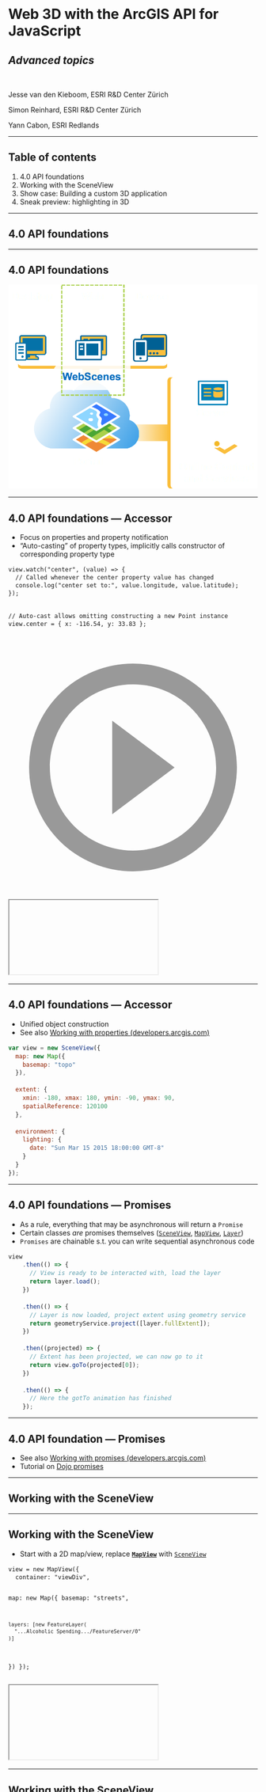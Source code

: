 <!-- .slide: data-background="images/title.png" -->

<div style="padding-top: 300px"/>

# Web 3D with the ArcGIS API for JavaScript
## _Advanced topics_

<br>

Jesse van den Kieboom, ESRI R&amp;D Center Zürich

Simon Reinhard, ESRI R&amp;D Center Zürich

Yann Cabon, ESRI Redlands

---

<!-- .slide: data-background="images/bg-4.png" -->

## Table of contents

1. 4.0 API foundations
1. Working with the SceneView
1. Show case: Building a custom 3D application
1. Sneak preview: highlighting in 3D

---

<!-- .slide: data-background="images/bg-4.png" -->

## 4.0 API foundations

---

<!-- .slide: data-background="images/bg-6.png" -->

## 4.0 API foundations

<img src="./images/platform.png" style="max-height: 500px"/>

---

<!-- .slide: data-background="images/bg-6.png" -->

## 4.0 API foundations &mdash; Accessor

- Focus on properties and property notification
- “Auto-casting” of property types, implicitly calls constructor of corresponding
  property type

<div class="twos">
  <div class="snippet">
  <pre><code class="lang-js hljs javascript">view.watch("center", (value) => {
  // Called whenever the center property value has changed
  console.log("center set to:", value.longitude, value.latitude);
});

// Auto-cast allows omitting constructing a new Point instance
view.center = {
  x: -116.54,
  y: 33.83
};</code></pre>
  <svg data-play-frame="frame-auto-cast" class="play-code" viewBox="0 0 24 24"><path fill="#999" d="M12,20.14C7.59,20.14 4,16.55 4,12.14C4,7.73 7.59,4.14 12,4.14C16.41,4.14 20,7.73 20,12.14C20,16.55 16.41,20.14 12,20.14M12,2.14A10,10 0 0,0 2,12.14A10,10 0 0,0 12,22.14A10,10 0 0,0 22,12.14C22,6.61 17.5,2.14 12,2.14M10,16.64L16,12.14L10,7.64V16.64Z" /></svg>
  </div>
  <div class="snippet-preview">
    <iframe id="frame-auto-cast" data-src="./snippets/auto-cast.html"></iframe>
  </div>
</div>

---

<!-- .slide: data-background="images/bg-6.png" -->

## 4.0 API foundations &mdash; Accessor

- Unified object construction
- See also [Working with properties (developers.arcgis.com)](https://developers.arcgis.com/javascript/beta/guide/working-with-props/index.html)

```js
var view = new SceneView({
  map: new Map({
    basemap: "topo"
  }),

  extent: {
    xmin: -180, xmax: 180, ymin: -90, ymax: 90,
    spatialReference: 120100
  },

  environment: {
    lighting: {
      date: "Sun Mar 15 2015 18:00:00 GMT-8"
    }
  }
});
```

---

<!-- .slide: data-background="images/bg-6.png" -->

## 4.0 API foundations &mdash; Promises

- As a rule, everything that may be asynchronous will return a `Promise`
- Certain classes _are_ promises themselves ([`SceneView`](https://developers.arcgis.com/javascript/beta/api-reference/esri-views-SceneView.html), [`MapView`](https://developers.arcgis.com/javascript/beta/api-reference/esri-views-MapView.html), [`Layer`](https://developers.arcgis.com/javascript/beta/api-reference/esri-layers-Layer.html))
- `Promises` are chainable s.t. you can write sequential asynchronous code

```js
view
    .then(() => {
      // View is ready to be interacted with, load the layer
      return layer.load();
    })

    .then(() => {
      // Layer is now loaded, project extent using geometry service
      return geometryService.project([layer.fullExtent]);
    })

    .then((projected) => {
      // Extent has been projected, we can now go to it
      return view.goTo(projected[0]);
    })

    .then(() => {
      // Here the gotTo animation has finished
    });
```

---

<!-- .slide: data-background="images/bg-6.png" -->

## 4.0 API foundation &mdash; Promises

- See also [Working with promises (developers.arcgis.com)](https://developers.arcgis.com/javascript/beta/guide/working-with-promises/index.html)
- Tutorial on [Dojo promises](http://dojotoolkit.org/documentation/tutorials/1.10/promises/index.html)

---

<!-- .slide: data-background="images/bg-4.png" -->

## Working with the SceneView

---

<!-- .slide: data-background="images/bg-6.png" -->

## Working with the SceneView

- Start with a 2D map/view, replace **[`MapView`](https://developers.arcgis.com/javascript/beta/api-reference/esri-views-MapView.html)** with [`SceneView`](https://developers.arcgis.com/javascript/beta/api-reference/esri-views-SceneView.html)

<div class="twos">
  <div class="snippet">
  <pre><code class="lang-js hljs javascript">view = new MapView({
  container: "viewDiv",

  map: new Map({
    basemap: "streets",

    layers: [new FeatureLayer(
      "...Alcoholic Spending.../FeatureServer/0"
    )]
  })
});</code></pre>
  </div>
  <div class="snippet-preview">
    <iframe data-src="./snippets/setup-3d-view-mapview.html"></iframe>
  </div>
</div>

---

<!-- .slide: data-background="images/bg-6.png" -->

## Working with the SceneView

- Start with a 2D map/view, replace [`MapView`](https://developers.arcgis.com/javascript/beta/api-reference/esri-views-MapView.html) with **[`SceneView`](https://developers.arcgis.com/javascript/beta/api-reference/esri-views-SceneView.html)**

<div class="twos">
  <div class="snippet">
  <pre><code class="lang-js hljs javascript">view = new SceneView({
  container: "viewDiv",

  map: new Map({
    basemap: "streets",

    layers: [new FeatureLayer(
      "...Alcoholic Spending.../FeatureServer/0"
    )]
  })
});</code></pre>
  </div>
  <div class="snippet-preview">
    <iframe data-src="./snippets/setup-3d-view-sceneview.html"></iframe>
  </div>
</div>

---

<!-- .slide: data-background="images/bg-6.png" -->

## Working with the SceneView

- Unified 2D and 3D data model (the [`Map`](https://developers.arcgis.com/javascript/beta/api-reference/esri-Map.html)), [`Layer`](https://developers.arcgis.com/javascript/beta/api-reference/esri-layers-Layer.html), [`Renderer`](https://developers.arcgis.com/javascript/beta/api-reference/esri-renderers-Renderer.html) and [`Symbol`](https://developers.arcgis.com/javascript/beta/api-reference/esri-symbols-Symbol.html)
- Common [`View`](https://developers.arcgis.com/javascript/beta/api-reference/esri-views-View.html) subclass between 2D and 3D
- Makes it easy (boring!) to transition to 3D
- However, to exploit 3D, you need to learn certain 3D concepts

---

<!-- .slide: data-background="images/bg-6.png" -->

## Working with the [`SceneView`](https://developers.arcgis.com/javascript/beta/api-reference/esri-views-SceneView.html)

```ts
class SceneView {
  // Camera specifies the view
  camera: Camera;

  // Previously called animateTo in beta3
  goTo(...);
  
  // Settings that affect constraints (e.g. navigation constraints)
  constraints: SceneViewConstraints;

  // Padding on the view
  padding: { top: number, right: number, bottom: number, left: number };

  // Quality profile (upcoming in 4.0 (not in beta3))
  qualityProfile: string;

  // Converting coordinate systems
  toScreen(mapPoint: Point): ScreenPoint;
  toMap(screenPoint: ScreenPoint): Point;
}
```

---

<!-- .slide: data-background="images/bg-6.png" -->

## Working with the [`SceneView`](https://developers.arcgis.com/javascript/beta/api-reference/esri-views-SceneView.html) &mdash; [`esri/Camera`](https://developers.arcgis.com/javascript/beta/api-reference/esri-Camera.html)

- Primary specification of the view is the [`Camera`](https://developers.arcgis.com/javascript/beta/api-reference/esri-Camera.html)

```ts
class Camera {
  // The position of the camera eye in 3D space (`x`, `y` + `z` elevation)
  position: Point;

  // The heading angle (towards north in degrees, [0, 360]°)
  heading: number;

  // The tilt angle ([0, 180]°, with 0° straight down, 90° horizontal)
  tilt: number;
}
```

---

<!-- .slide: data-background="images/bg-6.png" -->

## Working with the [`SceneView`](https://developers.arcgis.com/javascript/beta/api-reference/esri-views-SceneView.html) &mdash; [`esri/Camera`](https://developers.arcgis.com/javascript/beta/api-reference/esri-Camera.html)

- [`SceneView.camera`](https://developers.arcgis.com/javascript/beta/api-reference/esri-views-SceneView.html#camera) is a **value** object

<div class="twos">
  <div class="snippet">
  <pre><code class="lang-js hljs javascript">var camera = view.camera;

// Increment the heading of the camera by 5 degrees
camera.heading += 5;

// Set the modified camera on the view
view.camera = camera;</code></pre>
  <svg data-play-frame="frame-heading-increment" class="play-code" viewBox="0 0 24 24"><path fill="#999" d="M12,20.14C7.59,20.14 4,16.55 4,12.14C4,7.73 7.59,4.14 12,4.14C16.41,4.14 20,7.73 20,12.14C20,16.55 16.41,20.14 12,20.14M12,2.14A10,10 0 0,0 2,12.14A10,10 0 0,0 12,22.14A10,10 0 0,0 22,12.14C22,6.61 17.5,2.14 12,2.14M10,16.64L16,12.14L10,7.64V16.64Z" /></svg>
  </div>
  <div class="snippet-preview">
    <iframe id="frame-heading-increment" data-src="./snippets/setup-3d-view-camera-heading-increment.html"></iframe>
  </div>
</div>

---

<!-- .slide: data-background="images/bg-6.png" -->

## Working with the [`SceneView`](https://developers.arcgis.com/javascript/beta/api-reference/esri-views-SceneView.html) &mdash; [`goTo`](https://developers.arcgis.com/javascript/beta/api-reference/esri-views-SceneView.html#animateTo)

- `goTo(target[, options])`
- Simple interface to go to a specific view
- Animates by default, can be disabled in options `{ animate: false }`
- Returns a `Promise` which resolves when the animation has finished<br><br>
- A number of diffent targets are supported: `Camera`, `Geometry`, `Geometry[]`, `Graphic`, `Graphic[]`
- Besides target, allows specifying desired `scale`, `position`, `heading` and `tilt`

---

<!-- .slide: data-background="images/bg-6.png" -->

## Working with the [`SceneView`](https://developers.arcgis.com/javascript/beta/api-reference/esri-views-SceneView.html) &mdash; [`goTo`](https://developers.arcgis.com/javascript/beta/api-reference/esri-views-SceneView.html#animateTo)

- Rotate the view to closest multiple of 30°

<div class="twos">
  <div class="snippet">
  <pre><code class="lang-js hljs javascript">var h = view.camera.heading;

// Set the heading of the view to
// the closest multiple of 30 degrees
var heading = Math.floor(h / 30) * 30 + 30;

// go to heading preserves view.center
view.goTo({
  heading: heading
});
</code></pre>
  <svg data-play-frame="frame-goto-heading" class="play-code" viewBox="0 0 24 24"><path fill="#999" d="M12,20.14C7.59,20.14 4,16.55 4,12.14C4,7.73 7.59,4.14 12,4.14C16.41,4.14 20,7.73 20,12.14C20,16.55 16.41,20.14 12,20.14M12,2.14A10,10 0 0,0 2,12.14A10,10 0 0,0 12,22.14A10,10 0 0,0 22,12.14C22,6.61 17.5,2.14 12,2.14M10,16.64L16,12.14L10,7.64V16.64Z" /></svg>
  </div>
  <div class="snippet-preview">
    <iframe id="frame-goto-heading" data-src="./snippets/setup-3d-view-goto-heading.html"></iframe>
  </div>
</div>

---

<!-- .slide: data-background="images/bg-6.png" -->

## Working with the [`SceneView`](https://developers.arcgis.com/javascript/beta/api-reference/esri-views-SceneView.html) &mdash; [`goTo`](https://developers.arcgis.com/javascript/beta/api-reference/esri-views-SceneView.html#animateTo)

- Rotate the **camera!** to closest multiple of 30°

<div class="twos">
  <div class="snippet">
  <pre><code class="lang-js hljs javascript">var h = view.camera.heading;

// Set the heading of the view to
// the closest multiple of 30 degrees
var heading = Math.floor(h / 30) * 30 + 30;

// go to heading while preserving camera position
view.goTo({
  position: view.camera.position,
  heading: heading
});
</code></pre>
  <svg data-play-frame="frame-goto-heading-position" class="play-code" viewBox="0 0 24 24"><path fill="#999" d="M12,20.14C7.59,20.14 4,16.55 4,12.14C4,7.73 7.59,4.14 12,4.14C16.41,4.14 20,7.73 20,12.14C20,16.55 16.41,20.14 12,20.14M12,2.14A10,10 0 0,0 2,12.14A10,10 0 0,0 12,22.14A10,10 0 0,0 22,12.14C22,6.61 17.5,2.14 12,2.14M10,16.64L16,12.14L10,7.64V16.64Z" /></svg>
  </div>
  <div class="snippet-preview">
    <iframe id="frame-goto-heading-position" data-src="./snippets/setup-3d-view-goto-heading-position.html"></iframe>
  </div>
</div>

---

<!-- .slide: data-background="images/bg-6.png" -->

## Working with the [`SceneView`](https://developers.arcgis.com/javascript/beta/api-reference/esri-views-SceneView.html) &mdash; [`goTo`](https://developers.arcgis.com/javascript/beta/api-reference/esri-views-SceneView.html#animatoTo)

- View a set of graphics at a certain scale, heading and tilt

<div class="twos">
  <div class="snippet">
  <pre><code class="lang-js hljs javascript">// Specify the target, as well as
// additional settings to further define the view
view.goTo({

  // The target is a set of graphics which should be
  // brought into view
  target: view.graphics

  // Additionally, set at which scale, heading and tilt
  // these graphics should be viewed
  scale: 5000,
  heading: 30,
  tilt: 60

});
</code></pre>
  <svg data-play-frame="frame-goto-graphics" class="play-code" viewBox="0 0 24 24"><path fill="#999" d="M12,20.14C7.59,20.14 4,16.55 4,12.14C4,7.73 7.59,4.14 12,4.14C16.41,4.14 20,7.73 20,12.14C20,16.55 16.41,20.14 12,20.14M12,2.14A10,10 0 0,0 2,12.14A10,10 0 0,0 12,22.14A10,10 0 0,0 22,12.14C22,6.61 17.5,2.14 12,2.14M10,16.64L16,12.14L10,7.64V16.64Z" /></svg>
  </div>
  <div class="snippet-preview">
    <iframe id="frame-goto-graphics" data-src="./snippets/setup-3d-view-goto-graphics.html"></iframe>
  </div>
</div>

---

<!-- .slide: data-background="images/bg-6.png" -->

## Working with the [`SceneView`](https://developers.arcgis.com/javascript/beta/api-reference/esri-views-SceneView.html) &mdash; [`goTo`](https://developers.arcgis.com/javascript/beta/api-reference/esri-views-SceneView.html#animateTo)

- User defined continuous animations

<div class="twos">
  <div class="snippet">
  <pre><code class="lang-js hljs javascript">var scale = view.scale;
var center = view.center.clone();

Scheduler.addFrameTask({
  update: function(ev) {
    var pt = new Point({
      x: center.longitude + ev.spendInTask / 1000 * 20,
      y: center.latitude
    });

    view.goTo({
      target: pt,
      scale: scale
    });
  }
});
</code></pre>
  <svg data-play-frame="frame-goto-custom" class="play-code" viewBox="0 0 24 24"><path fill="#999" d="M12,20.14C7.59,20.14 4,16.55 4,12.14C4,7.73 7.59,4.14 12,4.14C16.41,4.14 20,7.73 20,12.14C20,16.55 16.41,20.14 12,20.14M12,2.14A10,10 0 0,0 2,12.14A10,10 0 0,0 12,22.14A10,10 0 0,0 22,12.14C22,6.61 17.5,2.14 12,2.14M10,16.64L16,12.14L10,7.64V16.64Z" /></svg>
  </div>
  <div class="snippet-preview">
    <iframe id="frame-goto-custom" data-src="./snippets/setup-3d-view-goto-custom.html"></iframe>
  </div>
</div>

---

<!-- .slide: data-background="images/bg-6.png" -->

## Working with the [`SceneView`](https://developers.arcgis.com/javascript/beta/api-reference/esri-views-SceneView.html) &mdash; [`altitude`](https://developers.arcgis.com/javascript/beta/api-reference/esri-views-SceneView.html#constraints)

<div class="twos">
  <div class="snippet">
  <pre><code class="lang-js hljs javascript">// The minimum and maximum allowed
// altitude (camera.position.z) of the camera.
view.constraints.altitude = {
  min: 100000,
  max: 100000000
};
</code></pre>
  <svg data-play-frame="frame-constraints-altitude" class="play-code" viewBox="0 0 24 24"><path fill="#999" d="M12,20.14C7.59,20.14 4,16.55 4,12.14C4,7.73 7.59,4.14 12,4.14C16.41,4.14 20,7.73 20,12.14C20,16.55 16.41,20.14 12,20.14M12,2.14A10,10 0 0,0 2,12.14A10,10 0 0,0 12,22.14A10,10 0 0,0 22,12.14C22,6.61 17.5,2.14 12,2.14M10,16.64L16,12.14L10,7.64V16.64Z" /></svg>
  </div>
  <div class="snippet-preview">
    <iframe id="frame-constraints-altitude" data-src="./snippets/setup-3d-view-constraints-altitude.html"></iframe>
  </div>
</div>

---

<!-- .slide: data-background="images/bg-6.png" -->

## Working with the [`SceneView`](https://developers.arcgis.com/javascript/beta/api-reference/esri-views-SceneView.html) &mdash; [`clipDistance`](https://developers.arcgis.com/javascript/beta/api-reference/esri-views-SceneView.html#constraints)

- `clipDistance` directly sets the WebGL clipping near and far planes
- May be used when automatic determination of clipping planes is insufficient

<div class="twos">
  <div class="snippet">
  <pre><code class="lang-js hljs javascript">// Set the clip distance near/far
// clipping planes to override the default
// clipping plane heuristics
view.constraints.clipDistance = {
  near: 55000,
  far: 550000000
};
</code></pre>
  <svg data-play-frame="frame-constraints-clip-distance" class="play-code" viewBox="0 0 24 24"><path fill="#999" d="M12,20.14C7.59,20.14 4,16.55 4,12.14C4,7.73 7.59,4.14 12,4.14C16.41,4.14 20,7.73 20,12.14C20,16.55 16.41,20.14 12,20.14M12,2.14A10,10 0 0,0 2,12.14A10,10 0 0,0 12,22.14A10,10 0 0,0 22,12.14C22,6.61 17.5,2.14 12,2.14M10,16.64L16,12.14L10,7.64V16.64Z" /></svg>
  </div>
  <div class="snippet-preview">
    <iframe id="frame-constraints-clip-distance" data-src="./snippets/setup-3d-view-constraints-clip-distance.html"></iframe>
  </div>
</div>

---

<!-- .slide: data-background="images/bg-6.png" -->

## Working with the [`SceneView`](https://developers.arcgis.com/javascript/beta/api-reference/esri-views-SceneView.html) &mdash; [`padding`](https://developers.arcgis.com/javascript/beta/api-reference/esri-views-SceneView.html#padding)

- Can be used to focus on a subsection of the view
- Primarily affects ui and navigation

<div class="twos">
  <div class="snippet">
  <pre><code class="lang-js hljs javascript">// Set the padding to account
// for the space taken up by the sidebar and header
view.padding = {
  top: 30,
  left: 150
};
</code></pre>
  <svg data-play-frame="frame-padding" class="play-code" viewBox="0 0 24 24"><path fill="#999" d="M12,20.14C7.59,20.14 4,16.55 4,12.14C4,7.73 7.59,4.14 12,4.14C16.41,4.14 20,7.73 20,12.14C20,16.55 16.41,20.14 12,20.14M12,2.14A10,10 0 0,0 2,12.14A10,10 0 0,0 12,22.14A10,10 0 0,0 22,12.14C22,6.61 17.5,2.14 12,2.14M10,16.64L16,12.14L10,7.64V16.64Z" /></svg>
  </div>
  <div class="snippet-preview">
    <iframe id="frame-padding" data-src="./snippets/setup-3d-view-padding.html"></iframe>
  </div>
</div>

---

<!-- .slide: data-background="images/bg-6.png" -->

## Working with the [`SceneView`](https://developers.arcgis.com/javascript/beta/api-reference/esri-views-SceneView.html) &mdash; qualityProfile

- New in 4.0 (not in beta3)
- Affects: Map resolution, scene level detail, anti-aliasing
- Introduced to increase performance on certain platforms
- Defaults to `"low"` for Safari and IE11, `"high"` anywhere else

---

<!-- .slide: data-background="images/bg-6.png" -->

## Working with the [`SceneView`](https://developers.arcgis.com/javascript/beta/api-reference/esri-views-SceneView.html) &mdash; qualityProfile

<div class="twos">
  <div class="snippet">
  <pre><code class="lang-js hljs javascript">
var map = new Map({
  basemap: "hybrid"
});

viewHigh = new SceneView({
  map: map,
  qualityProfile: "high"
});

viewLow = new SceneView({
  map: map,
  qualityProfile: "low"
});
</code></pre>
  </div>
  <div class="snippet-preview">
    <iframe id="frame-quality-profile" data-src="./snippets/setup-3d-view-quality-profile.html"></iframe>
  </div>
</div>

---

<!-- .slide: data-background="images/bg-6.png" -->

## Working with the [`SceneView`](https://developers.arcgis.com/javascript/beta/api-reference/esri-views-SceneView.html) &mdash; [`toMap`](https://developers.arcgis.com/javascript/beta/api-reference/esri-views-SceneView.html#toMap)/[`toScreen`](https://developers.arcgis.com/javascript/beta/api-reference/esri-views-SceneView.html#toScreen)

<div class="twos">
  <div class="snippet">
  <pre><code class="lang-js hljs javascript">view = new SceneView({
  map: new Map({
    basemap: "satellite"
  })
});

for (var x = 1; x <= 2; x++) {
  for (var y = 1; y <= 2; y++) {
    var px = x &lowast; (view.width / 3);
    var py = y &lowast; (view.height / 3);

    view.graphics.add(view.toMap(px, py), symbol);
  }
}

view.watch("camera", () => {
  console.log(view.graphics.map((graphic) => {
    var pt = view.toScreen(graphic.geometry);

    return "[" + pt.x + ", " + pt.y + "]";
  }).join(", "));
});
</code></pre>
  <svg data-play-frame="frame-to-map" class="play-code" viewBox="0 0 24 24"><path fill="#999" d="M12,20.14C7.59,20.14 4,16.55 4,12.14C4,7.73 7.59,4.14 12,4.14C16.41,4.14 20,7.73 20,12.14C20,16.55 16.41,20.14 12,20.14M12,2.14A10,10 0 0,0 2,12.14A10,10 0 0,0 12,22.14A10,10 0 0,0 22,12.14C22,6.61 17.5,2.14 12,2.14M10,16.64L16,12.14L10,7.64V16.64Z" /></svg>
  </div>
  <div class="snippet-preview">
    <iframe id="frame-to-map" data-src="./snippets/setup-3d-view-to-map.html"></iframe>
  </div>
</div>

---

<!-- .slide: data-background="images/bg-4.png" -->

## Show case: Building a custom 3D application

---

<!-- .slide: data-background="images/bg-6.png" -->

## Show case: Building a custom 3D application

- Showing combination of various features of the API
  - Query task to query features
  - Geometry engine to process geometry
  - Custom graphics layer to automatically generate graphics in a region

  - New: Integrated external webgl rendering

---

<!-- .slide: data-background="images/bg-6.png" -->

## Show case: Building a custom 3D application

- External webgl renderering
  - Enrich your 3D application using customized rendering
  - Enhanced visualization beyond the capabilities of the (current) API
  - Rendering of custom data

```ts
module externalRenderers {
  add(view: SceneView, renderer: ExternalRenderer);
  remove(view: SceneView, renderer: ExternalRenderer);

  toRenderCoordinates(view: SceneView, src: number[], srcStart: number, dest: number[], destStart: number, count: number);
  fromRenderCoordinates(view: SceneView, src: number[], srcStart: number, dest: number[], destStart: number, count: number);

  requestRender(view: SceneView);
}
```

---

<!-- .slide: data-background="images/bg-6.png" -->

## Show case: Building a custom 3D application

```ts
interface ExternalRenderer {
  setup?(context: RenderContext): void;
  dispose?(context: RenderContext): void;

  render?(context: RenderContext): void;
  renderTransparent?(context: RenderContext): void;
}

interface RenderContext {
  gl: WebGLRenderingContext;

  camera: {
    eye: number[];
    center: number[];
    up: number[];
  };

  sunLight: {
    direction: number[];
    diffuse: { color: number[]; intensity; number };
    ambient: { color: number[]; intensity; number };
  };
}
```

---

<!-- .slide: data-background="images/bg-6.png" -->

## Show case: Building a custom 3D application

<br><br><br><br>
**[Demo time!](../../demos/apps/external-renderer)**

---

<!-- .slide: data-background="images/bg-6.png" -->

## Show case: Building a custom 3D application

- Steps
  1. Getting the lake outline data
  1. Preparing the data for rendering
  1. Integrating threejs to render custom geometries
  1. Bonus: rendering the forest

---

<!-- .slide: data-background="images/bg-6.png" -->

## Show case: Building a custom 3D application

- Step 1: getting the data
- Use [`QueryTask`](https://developers.arcgis.com/javascript/beta/api-reference/esri-tasks-QueryTask.html) and [`Query`](https://developers.arcgis.com/javascript/beta/api-reference/esri-tasks-support-Query.html) to query the lake contour from a `FeatureServer`

```js
var task = new QueryTask({
  url: ".../Public/Lakes/FeatureServer/1"
});

var query = new Query();

query.returnGeometry = true;
query.where = "NAME='Clifton Forge Reservoir'";
query.outSpatialReference = view.spatialReference;

task.execute(query).then(results => {
  var polygon = results.features[0].geometry;
});
```

---

<!-- .slide: data-background="images/bg-6.png" -->

## Show case: Building a custom 3D application

- Step 2: preparing the polygon for rendering
- To nicely align with terrain, need to first tesselate polygon into triangles

<img src="./images/lake-outline.svg"/>

---

<!-- .slide: data-background="images/bg-6.png" -->

## Show case: Building a custom 3D application

- Step 2: preparing the polygon for rendering
- To nicely align with terrain, need to first tesselate polygon into triangles

<img src="./images/lake-outline-grid.svg"/>

---

<!-- .slide: data-background="images/bg-6.png" -->

## Show case: Building a custom 3D application

- Step 2: preparing the polygon for rendering
- To nicely align with terrain, need to first tesselate polygon into triangles
- Determine if cell is completely inside or outside using [`polygon.contains(pt)`](https://developers.arcgis.com/javascript/beta/api-reference/esri-geometry-Polygon.html#contains)
- If not, then compute triangles for the area of the cell covered by the polygon

<img src="./images/lake-outline-partial.svg"/>

How?

---

<!-- .slide: data-background="images/bg-6.png" -->

## Show case: Building a custom 3D application

- Step 2: preparing the polygon for rendering

<br>
[`esri/geometry/geometryEngine`](https://developers.arcgis.com/javascript/beta/api-reference/esri-geometry-geometryEngine.html)!!
<br><br>

- Idea: use [`geometryEngine.intersect(polygon, cell): Polygon`](https://developers.arcgis.com/javascript/beta/api-reference/esri-geometry-geometryEngine.html#intersect)

<img src="./images/lake-outline-intersected.svg"/>

---

<!-- .slide: data-background="images/bg-6.png" -->

## Show case: Building a custom 3D application

- Step 2: preparing the polygon for rendering
- Then, triangulate polygon, e.g. with [earcut](https://github.com/mapbox/earcut)
- Finally, use `externalRenderers.toRenderCoordinates` to transform coordinates from the view spatial reference to the internal rendering coordinates

<img src="./images/lake-outline-tesselated.svg"/>

---

<!-- .slide: data-background="images/bg-6.png" -->

## Show case: Building a custom 3D application

- Step 2: preparing the polygon for rendering

<img height="500px" src="./images/lake-tesselated.png"/>

---

<!-- .slide: data-background="images/bg-6.png" -->

## Show case: Building a custom 3D application

- Step 3: Integrating the external renderer

- We use [threejs](http://threejs.org) in this demo (http://threejs.org)
  - Popular, easy to use middleware library for webgl rendering
- What we need:
  1. Setting up the threejs camera
  1. Setting up the threejs lighting
  1. Rendering our custom visualizations

---

<!-- .slide: data-background="images/bg-6.png" -->

## Show case: Building a custom 3D application

- Step 3.1: Setting up the threejs camera
- threejs uses a very similar camera definition, easy to setup

```js
render(ctx: RenderContext) {
  var threeCam = new THREE.PerspectiveCamera();
  var c = ctx.camera;

  threeCam.projectionMatrix.fromArray(c.projectionMatrix);

  threeCam.position.set(c.eye[0], c.eye[1], c.eye[2]);
  threeCam.up.set(c.up[0], c.up[1], c.up[2]);

  threeCam.lookAt(new THREE.Vector3(c.center[0], c.center[1], c.center[2]));
}
```

---

<!-- .slide: data-background="images/bg-6.png" -->

## Show case: Building a custom 3D application

- Step 3.1: Setting up the threejs camera
- Simple enough, but there is a problem: numeric precision
  - Rendering is done in world (meter) coordinate system
  - Absolute coordinates get very large, but relative distances are very small
  - WebGL coordinates are 32 bits floating point numbers, hence: poor precision<br><br>
  - Solution: local origins

---

<!-- .slide: data-background="images/bg-6.png" -->

## Show case: Building a custom 3D application

- Step 3.1: Setting up the threejs camera
- Local origins
  - Pick some new origin close to your geometry to be rendered (e.g. center)
  - Store coordinates relative to this origin
  - When rendering, offset the camera to be at this new origin and render

```js
render(ctx: RenderContext) {
  var threeCam = new THREE.PerspectiveCamera();
  var c = ctx.camera;

  var o = this.localOrigin;

  threeCam.projectionMatrix.fromArray(c.projectionMatrix);

  threeCam.position.set(c.eye[0] - o[0], c.eye[1] - o[1], c.eye[2] - o[2]);
  threeCam.up.set(c.up[0], c.up[1], c.up[2]);

  threeCam.lookAt(new THREE.Vector3(c.center[0] - o[0], c.center[1] - o[1], c.center[2] - o[2]));
}
```

---

<!-- .slide: data-background="images/bg-6.png" -->

## Show case: Building a custom 3D application

- Step 3.2: Setting up the threejs lighting
- Basic threejs lighting model similar to our lighting model
- Directional sun based lighting, ambient and diffuse colors

```js
render(ctx: RenderContext) {
  var direction = ctx.sunLight.direction;
  var diffuse = ctx.sunLight.diffuse;

  this.directionalLight.color.setRGB(diffuse.color[0], diffuse.color[1], diffuse.color[2]);
  this.directionalLight.intensity = diffuse.intensity;
  this.directionalLight.position.set(direction[0], direction[1], direction[2]);

  var ambient = context.sunLight.ambient;
  this.ambientLight.color.setRGB(ambient.color[0], ambient.color[1], ambient.color[2]);
  this.ambientLight.intensity = ambient.intensity;
}
```

---

<!-- .slide: data-background="images/bg-6.png" -->

## Show case: Building a custom 3D application

- Step 3.3: Render!

```js
render(ctx: RenderContext) {
  this.threeRenderer.render(this.threeScene, this.threeCamera);
}
```

---

<!-- .slide: data-background="images/bg-6.png" -->

## Show case: Building a custom 3D application

- Step 4: Bonus, rendering the forest
- Use [`geometryEngine.buffer`](https://developers.arcgis.com/javascript/beta/api-reference/esri-geometry-geometryEngine.html#buffer) to generate a ring around the shore of the lake
- Use [`geometryEngine.densify`](https://developers.arcgis.com/javascript/beta/api-reference/esri-geometry-geometryEngine.html#densify) to get regularly spaced points around the shore
- [`GraphicsLayer`](https://developers.arcgis.com/javascript/beta/api-reference/esri-layers-GraphicsLayer.html) subclass to generate trees at vertices of polygon

<img src="./images/lake-outline-forest.svg"/>

---

<!-- .slide: data-background="images/bg-6.png" -->

## Show case: Building a custom 3D application &mdash; Summary

- Excited to see your ideas for customized 3D application rendering
- External rendering will be made available in 4.0 as a lab (for you to experiment with)
- We are planning to release helper utilities for integrating popular libraries
such as threejs on github.com/ESRI

<img height="300px" src="./images/external-rendering.png"/>

---

<!-- .slide: data-background="images/bg-4.png" -->

## Sneak preview: highlighting in 3D

---

<!-- .slide: data-background="images/bg-6.png" -->

## Sneak preview: highlighting in 3D

- API for highlighting features, graphics, objects, buildings, etc.
- May be used for selection, highlighting feature for which popup is shown, etc.
- **NOTE**: this is a preview, target is > 4.0

```ts
class LayerView {
  highlight(graphic | feature | query, highlightOptions);
}
```

---

<!-- .slide: data-background="images/bg-6.png" -->

## Sneak preview: highlighting in 3D

<br><br><br>

**Demo time!**

---

<!-- .slide: data-background="images/bg-4.png" -->

## Summary

- Get started with 3D GIS on the web, replace [`MapView`](https://developers.arcgis.com/javascript/beta/api-reference/esri-views-MapView.html) with [`SceneView`](https://developers.arcgis.com/javascript/beta/api-reference/esri-views-SceneView.html)!
- Let us know about your applications, ideas, questions, issues
- More technical details on how we render globe, atmosphere, etc: _An Insight into Esri's 3D Engine in the Browser_ (10:30, Mesquite C, Simon Reinhard)
- Visit us in the showcase area still today (3D GIS and JS)

---

<!-- .slide: data-background="images/end.png" -->
